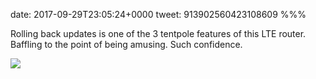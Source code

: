 date: 2017-09-29T23:05:24+0000
tweet: 913902560423108609
%%%

Rolling back updates is one of the 3 tentpole features of this LTE router. Baffling to the point of being amusing. Such confidence.

![](DK7VhxJXUAEtx95.jpg)
